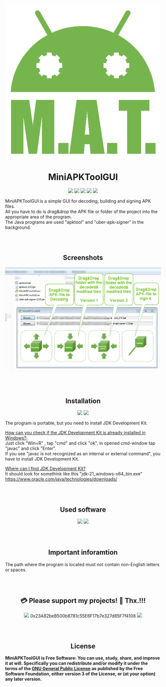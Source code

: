 <p align="center"><a href="https://github.com/MiniAPKTool/MiniAPKToolGUI"><img src="https://raw.githubusercontent.com/MiniAPKTool/MiniAPKToolGUI/main/Logo.png?raw=true"></a></p> 

<h1 align="center"><b>MiniAPKToolGUI</b></h1>

<p align="center">        
<a href="https://www.gnu.org/licenses/gpl-3.0" alt="License: GPLv3"><img src="https://img.shields.io/badge/License-GPLv3-brightgreen.svg"></a>  
<a href="" alt=""><img src="https://img.shields.io/badge/Platform-Windows-brightgreen.svg"></a>
<a href="" alt=""><img src="https://img.shields.io/badge/SW--Kind-Portable-orange"></a>
<a href="" alt=""><img src="https://img.shields.io/badge/Language-Visual%20Basic%20.NET%20-brightgreen"></a> 
<a href="" alt=""><img src="https://img.shields.io/badge/Version-2024.05.04-blue"></a>
</p><p align="center">
        

MiniAPKToolGUI is a simple GUI for decoding, building and signing APK files. <br /> All you have to do is drag&drop the APK file or folder of the project into the appropriate area of the program.<br />
The Java programs are used "apktool" and "uber-apk-signer" in the background.


<br /><br /><h2 align="center"><b>Screenshots</b></h2>
<p align="center"><a href=""><img src="https://raw.githubusercontent.com/MiniAPKTool/MiniAPKToolGUI/main/scr.jpg?raw=true"></a></p>

<br /><br /><h2 align="center"><b>Installation</b></h2>

<p align="center"> 
 <a href="https://github.com/MiniAPKTool/MiniAPKToolGUI/raw/main/Releases/MiniAPKToolGUI_2024.05.04.part1.rar" alt="License: GPLv3"><img src="https://img.shields.io/badge/Download-MiniAPKToolGUI--Part1-brightgreen.svg" width="250"></a> 
 <a href="https://github.com/MiniAPKTool/MiniAPKToolGUI/raw/main/Releases/MiniAPKToolGUI_2024.05.04.part2.rar" alt="License: GPLv3"><img src="https://img.shields.io/badge/Download-MiniAPKToolGUI--Part2-brightgreen.svg" width="250"></a> 
 </p><p align="center">
 
The program is portable, but you need to install JDK Development Kit.

<ins>How can you check if the JDK Development Kit is already installed in Windows?:</ins>  <br />
Just click "Win+R" , tap "cmd" and click "ok", in opened cmd-window tap "javac" and click "Enter". <br />
If you see "javac is not recognized as an internal or external command", you have to install JDK Development Kit.

<ins>Where can I find JDK Development Kit?</ins><br />
It should look for somethink like this "jdk-21_windows-x64_bin.exe"<br />
https://www.oracle.com/java/technologies/downloads/


<br /><br /><h2 align="center"><b>Used software</b></h2>
<p align="center"> 
<a href="https://apktool.org/docs/install" alt=""><img src="https://img.shields.io/badge/Download-Apktool-green.svg"></a> 
<a href="https://github.com/patrickfav/uber-apk-signer" alt=""><img src="https://img.shields.io/badge/Download-Uber Apk Signer-green.svg"></a> 
</p><p align="center">


<br /><br /><h2 align="center"><b>Important inforamtion</b></h2>
The path where the program is located must not contain non-English letters or spaces.


<br /><br /><h2 align="center"><b>💳 Please support my projects! 🤗 Thx.!!!</b></h2>
<p align="center">
<a href="" alt=""><img src="https://img.shields.io/badge/Ethereum-Wallet%20➡️-blue"></a>  0x23A82beB500b8781c55E6F17b7e327d85F7f4108 <a href="" alt=""><img src="https://img.shields.io/badge/-⬅️%20Wallet-blue"></a>
</p><p align="center">
        
        
<br /><br /><h2 align="center"><b>License</h2>
MiniAPKToolGUI is Free Software: You can use, study, share, and improve it at will. Specifically you can redistribute and/or modify it under the terms of the [GNU General Public License](https://www.gnu.org/licenses/gpl.html) as published by the Free Software Foundation, either version 3 of the License, or (at your option) any later version.
